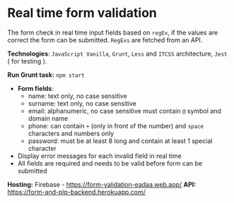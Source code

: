 # Real time form validation 

The form check in real time input fields based on `regEx`, if the values are correct the form can be submitted.
`RegExs` are fetched from an API.

**Technologies**: `JavaScript Vanilla`, `Grunt`, `Less` and `ITCSS` architecture, `Jest` ( for testing ).

**Run Grunt task:** `npm start`

* **Form fields**:
  - name: text only, no case sensitive
  - surname: text only, no case sensitive
  - email: alphanumeric, no case sensitive must contain `@` symbol and domain name
  - phone: can contain `+` (only in front of the number) and `space` characters and numbers only
  - password: must be at least 8 long and contain at least 1 special character
* Display error messages for each invalid field in real time
* All fields are required and needs to be valid before form can be submitted
  
**Hosting:** Firebase - https://form-validation-eadaa.web.app/
**API:** https://form-and-plp-backend.herokuapp.com/